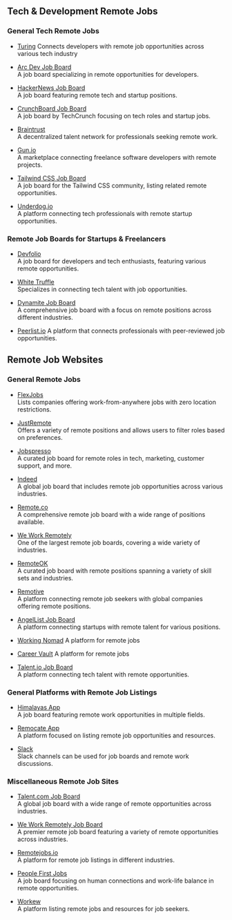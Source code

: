 ## Tech & Development Remote Jobs

### General Tech Remote Jobs

- [Turing]([https://www.turing.com/](https://www.turing.com/remote-developer-jobs))  
  Connects developers with remote job opportunities across various tech industry

- [Arc Dev Job Board](https://arc.dev/talent)  
  A job board specializing in remote opportunities for developers.

- [HackerNews Job Board](https://news.ycombinator.com/jobs)  
  A job board featuring remote tech and startup positions.

- [CrunchBoard Job Board](https://www.crunchboard.com/)  
  A job board by TechCrunch focusing on tech roles and startup jobs.

- [Braintrust](https://www.usebraintrust.com/)  
  A decentralized talent network for professionals seeking remote work.

- [Gun.io](https://gun.io/)  
  A marketplace connecting freelance software developers with remote projects.

- [Tailwind CSS Job Board](https://jobs.tailwindcss.com/)  
  A job board for the Tailwind CSS community, listing related remote opportunities.

- [Underdog.io](https://underdog.io/)  
  A platform connecting tech professionals with remote startup opportunities.

### Remote Job Boards for Startups & Freelancers

- [Devfolio](https://devfolio.co/)  
  A job board for developers and tech enthusiasts, featuring various remote opportunities.

- [White Truffle](https://www.whitetruffle.com/)  
  Specializes in connecting tech talent with job opportunities.

- [Dynamite Job Board](https://www.ryrob.com/remote-jobs-websites/)  
  A comprehensive job board with a focus on remote positions across different industries.

- [Peerlist.io]([https://peerlist.io/](https://peerlist.io/jobs/role/remote))  
  A platform that connects professionals with peer-reviewed job opportunities.

## Remote Job Websites

### General Remote Jobs
- [FlexJobs](https://www.flexjobs.com/blog/post/top-companies-work-from-anywhere-remote-jobs/)  
  Lists companies offering work-from-anywhere jobs with zero location restrictions.

- [JustRemote](https://justremote.co/)  
  Offers a variety of remote positions and allows users to filter roles based on preferences.

- [Jobspresso](https://jobspresso.co/)  
  A curated job board for remote roles in tech, marketing, customer support, and more.

- [Indeed](https://ca.indeed.com/career-advice/finding-a-job/remote-job-websites)  
  A global job board that includes remote job opportunities across various industries.

- [Remote.co](https://www.remote.co/)  
  A comprehensive remote job board with a wide range of positions available.

- [We Work Remotely](https://weworkremotely.com/)  
  One of the largest remote job boards, covering a wide variety of industries.

- [RemoteOK](https://remoteok.io/)  
  A curated job board with remote positions spanning a variety of skill sets and industries.

- [Remotive](https://remotive.io/)  
  A platform connecting remote job seekers with global companies offering remote positions.

- [AngelList Job Board](https://angel.co/jobs)  
  A platform connecting startups with remote talent for various positions.

- [Working Nomad]( https://www.workingnomads.co/jobs)
  A platform for remote jobs

- [Career Vault](https://careervault.io/)
  A platform for remote jobs

- [Talent.io Job Board](https://www.talent.io/)  
  A platform connecting tech talent with remote opportunities.

### General Platforms with Remote Job Listings

- [Himalayas App](https://himalayas.app/)  
  A job board featuring remote work opportunities in multiple fields.

- [Remocate App](https://remocate.app/)  
  A platform focused on listing remote job opportunities and resources.

- [Slack](https://slack.com/blog/collaboration/slack-channels-main-office-remote-work)  
  Slack channels can be used for job boards and remote work discussions.

### Miscellaneous Remote Job Sites

- [Talent.com Job Board](https://www.talent.com/jobs)  
  A global job board with a wide range of remote opportunities across industries.

- [We Work Remotely Job Board](https://weworkremotely.com/)  
  A premier remote job board featuring a variety of remote opportunities across industries.

- [Remotejobs.io](https://remotejobs.io/)  
  A platform for remote job listings in different industries.

- [People First Jobs](https://peoplefirstjobs.com/)  
  A job board focusing on human connections and work-life balance in remote opportunities.

- [Workew](https://www.workew.com/)  
  A platform listing remote jobs and resources for job seekers.
